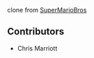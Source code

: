 clone from 
[SuperMarioBros](https://github.com/algorithm0r/SuperMarioBros)

## Contributors

- Chris Marriott
